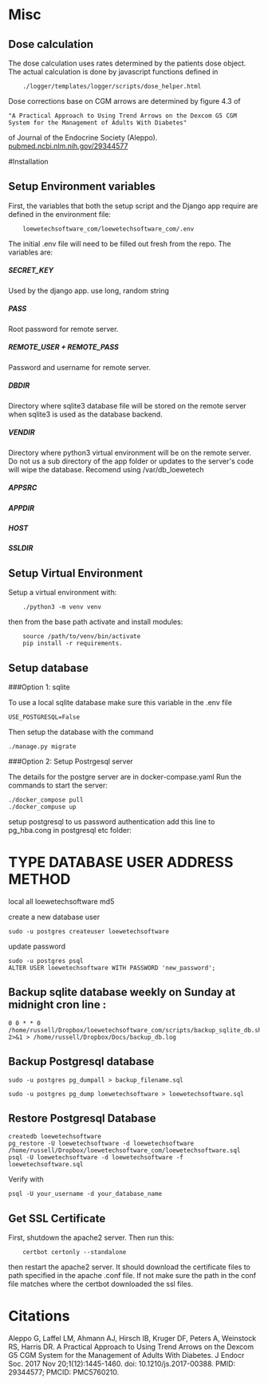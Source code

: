 # Misc

## Dose calculation

The dose calculation uses rates determined by the patients dose object. 
The actual calculation is done by javascript functions defined in 

		./logger/templates/logger/scripts/dose_helper.html
		
Dose corrections base on CGM arrows are determined by figure 4.3 of 

	"A Practical Approach to Using Trend Arrows on the Dexcom G5 CGM System for the Management of Adults With Diabetes"

of Journal of the Endocrine Society (Aleppo). [pubmed.ncbi.nlm.nih.gov/29344577](https://pubmed.ncbi.nlm.nih.gov/29344577/)

#Installation


## Setup Environment variables

First, the variables that both the setup script and the Django app require
are defined in the environment file:

		loewetechsoftware_com/loewetechsoftware_com/.env

The initial .env file will need to be filled out fresh from the repo.
The variables are:

##### SECRET_KEY

Used by the django app. use long, random string


##### PASS

Root password for remote server.

##### REMOTE_USER + REMOTE_PASS

Password and username for remote server.

##### DBDIR

Directory where sqlite3 database file will be stored on the remote server
when sqlite3 is used as the database backend.

##### VENDIR

Directory where python3 virtual environment will be on the remote server. 
Do not us a sub directory of the app folder or updates to the server's code
will wipe the database. Recomend using /var/db_loewetech


##### APPSRC
##### APPDIR
##### HOST
##### SSLDIR

## Setup Virtual Environment

Setup a virtual environment with:

        ./python3 -m venv venv

then from the base path activate and install modules:

        source /path/to/venv/bin/activate
        pip install -r requirements.

## Setup database

###Option 1: sqlite

To use a local sqlite database make sure this variable in the .env file
    
    USE_POSTGRESQL=False 
    
Then setup the database with the command

	./manage.py migrate

###Option 2: Setup Postrgesql server

The details for the postgre server are in docker-compase.yaml
Run the commands to start the server:

    ./docker_compose pull
    ./docker_compuse up

setup postgresql to us password authentication add this line to 
pg_hba.cong in postgresql etc folder:

# TYPE  DATABASE        USER            ADDRESS                 METHOD
local   all             loewetechsoftware                           md5


create a new database user    

    sudo -u postgres createuser loewetechsoftware
    
update password

    sudo -u postgres psql
    ALTER USER loewetechsoftware WITH PASSWORD 'new_password';

## Backup sqlite database weekly on Sunday at midnight cron line :

    0 0 * * 0 /home/russell/Dropbox/loewetechsoftware_com/scripts/backup_sqlite_db.sh  2>&1 > /home/russell/Dropbox/Docs/backup_db.log

## Backup Postgresql database 


    sudo -u postgres pg_dumpall > backup_filename.sql

    sudo -u postgres pg_dump loewetechsoftware > loewetechsoftware.sql

## Restore Postgresql Database

    createdb loewetechsoftware
    pg_restore -U loewetechsoftware -d loewetechsoftware /home/russell/Dropbox/loewetechsoftware_com/loewetechsoftware.sql
    psql -U loewetechsoftware -d loewetechsoftware -f loewetechsoftware.sql

Verify with 

    psql -U your_username -d your_database_name


## Get SSL Certificate

First, shutdown the apache2 server. Then run this:

		certbot certonly --standalone
        
then restart the apache2 server. It should download the certificate files to path specified in the apache .conf file. 
If not make sure the path in the conf file matches where the certbot downloaded the ssl files.

# Citations

Aleppo G, Laffel LM, Ahmann AJ, Hirsch IB, Kruger DF, Peters A, Weinstock RS, Harris DR. A Practical Approach to Using Trend Arrows on the Dexcom G5 CGM System for the Management of Adults With Diabetes. J Endocr Soc. 2017 Nov 20;1(12):1445-1460. doi: 10.1210/js.2017-00388. PMID: 29344577; PMCID: PMC5760210.
